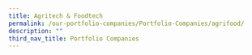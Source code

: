 ```yaml
---
title: Agritech & Foodtech
permalink: /our-portfolio-companies/Portfolio-Companies/agrifood/
description: ""
third_nav_title: Portfolio Companies
---
```

